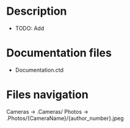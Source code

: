 # Description
- TODO: Add

# Documentation files
- Documentation.ctd

# Files navigation
Cameras -> .Cameras/
Photos -> .Photos/{CameraName}/{author_number}.jpeg
